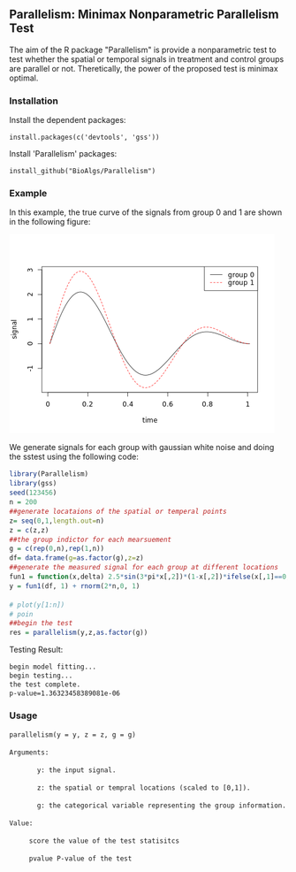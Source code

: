 ## Parallelism: Minimax Nonparametric Parallelism Test

The aim of the R package "Parallelism" is provide a nonparametric test to test whether the spatial or temporal signals in treatment and control groups are parallel or not. Theretically, the power of the proposed test is minimax optimal.


### Installation
Install the dependent packages:
```
install.packages(c('devtools', 'gss'))
```
Install 'Parallelism' packages:
```
install_github("BioAlgs/Parallelism")
```

### Example
In this example, the true curve of the signals from group 0 and 1 are shown in the following figure:

![alt text](./images/curve1.png "eq 3")

We generate signals for each group with gaussian white noise and doing the sstest using the following code:


```R
library(Parallelism)
library(gss)
seed(123456)
n = 200
##generate locataions of the spatial or temperal points
z= seq(0,1,length.out=n)
z = c(z,z) 
##the group indictor for each mearsuement
g = c(rep(0,n),rep(1,n))
df= data.frame(g=as.factor(g),z=z)
##generate the measured signal for each group at different locations
fun1 = function(x,delta) 2.5*sin(3*pi*x[,2])*(1-x[,2])*ifelse(x[,1]==0,1,0) + ( (2.5+delta)*sin(3*pi*x[,2])*(1-x[,2]) )*ifelse(x[,1]==0,0,1)
y = fun1(df, 1) + rnorm(2*n,0, 1)

# plot(y[1:n])
# poin
##begin the test
res = parallelism(y,z,as.factor(g))
```

Testing Result:
```
begin model fitting...
begin testing...
the test complete.
p-value=1.36323458389081e-06
```

### Usage 
```
parallelism(y = y, z = z, g = g)
     
Arguments:

       y: the input signal.

       z: the spatial or tempral locations (scaled to [0,1]).

       g: the categorical variable representing the group information.

Value:

     score the value of the test statisitcs

     pvalue P-value of the test
```